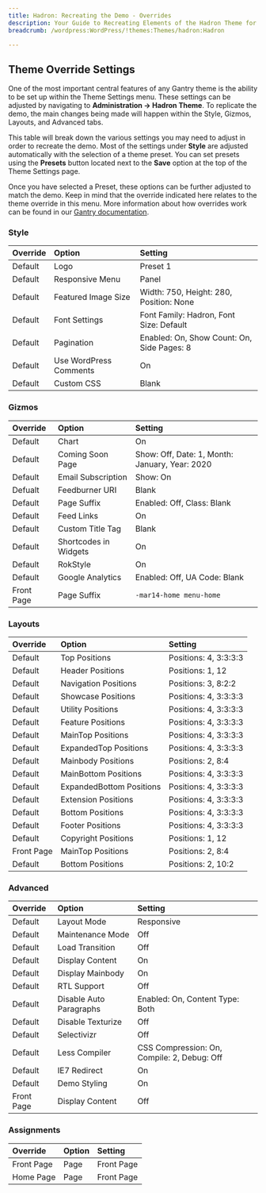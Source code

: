 ```yaml
---
title: Hadron: Recreating the Demo - Overrides
description: Your Guide to Recreating Elements of the Hadron Theme for WordPress
breadcrumb: /wordpress:WordPress/!themes:Themes/hadron:Hadron

---
```


Theme Override Settings
-----

One of the most important central features of any Gantry theme is the ability to be set up within the Theme Settings menu. These settings can be adjusted by navigating to **Administration -> Hadron Theme**. To replicate the demo, the main changes being made will happen within the Style, Gizmos, Layouts, and Advanced tabs.

This table will break down the various settings you may need to adjust in order to recreate the demo. Most of the settings under **Style** are adjusted automatically with the selection of a theme preset. You can set presets using the **Presets** button located next to the **Save** option at the top of the Theme Settings page.

Once you have selected a Preset, these options can be further adjusted to match the demo. Keep in mind that the override indicated here relates to the theme override in this menu. More information about how overrides work can be found in our [Gantry documentation][override].

### Style

| Override | Option                 | Setting                                    |  
| :------- | :--------------------- | :----------------------------------------- |  
| Default  | Logo                   | Preset 1                                   |  
| Default  | Responsive Menu        | Panel                                      |  
| Default  | Featured Image Size    | Width: 750, Height: 280, Position: None    |  
| Default  | Font Settings          | Font Family: Hadron, Font Size: Default    |  
| Default  | Pagination             | Enabled: On, Show Count: On, Side Pages: 8 |  
| Default  | Use WordPress Comments | On                                         |  
| Default  | Custom CSS             | Blank                                      |  

### Gizmos

| Override   | Option                | Setting                                        |  
| :--------- | :-------------------- | :--------------------------------------------- |  
| Default    | Chart                 | On                                             |  
| Default    | Coming Soon Page      | Show: Off, Date: 1, Month: January, Year: 2020 |  
| Default    | Email Subscription    | Show: On                                       |  
| Defualt    | Feedburner URI        | Blank                                          |  
| Default    | Page Suffix           | Enabled: Off, Class: Blank                     |  
| Default    | Feed Links            | On                                             |  
| Default    | Custom Title Tag      | Blank                                          |  
| Default    | Shortcodes in Widgets | On                                             |  
| Default    | RokStyle              | On                                             |  
| Default    | Google Analytics      | Enabled: Off, UA Code: Blank                   |  
| Front Page | Page Suffix           | `-mar14-home menu-home`                        |

### Layouts

| Override   | Option                   | Setting               |  
| :--------- | :----------------------- | :-------------------- |  
| Default    | Top Positions            | Positions: 4, 3:3:3:3 |  
| Default    | Header Positions         | Positions: 1, 12      |  
| Default    | Navigation Positions     | Positions: 3, 8:2:2   |  
| Default    | Showcase Positions       | Positions: 4, 3:3:3:3 |  
| Default    | Utility Positions        | Positions: 4, 3:3:3:3 |  
| Default    | Feature Positions        | Positions: 4, 3:3:3:3 |  
| Default    | MainTop Positions        | Positions: 4, 3:3:3:3 |  
| Default    | ExpandedTop Positions    | Positions: 4, 3:3:3:3 |  
| Default    | Mainbody Positions       | Positions: 2, 8:4     |  
| Default    | MainBottom Positions     | Positions: 4, 3:3:3:3 |  
| Default    | ExpandedBottom Positions | Positions: 4, 3:3:3:3 |  
| Default    | Extension Positions      | Positions: 4, 3:3:3:3 |  
| Default    | Bottom Positions         | Positions: 4, 3:3:3:3 |  
| Default    | Footer Positions         | Positions: 4, 3:3:3:3 |  
| Default    | Copyright Positions      | Positions: 1, 12      |  
| Front Page | MainTop Positions        | Positions: 2, 8:4     |  
| Default    | Bottom Positions         | Positions: 2, 10:2    |  

### Advanced

| Override   | Option                  | Setting                                     |  
| :--------- | :---------------------- | :------------------------------------------ |  
| Default    | Layout Mode             | Responsive                                  |  
| Default    | Maintenance Mode        | Off                                         |  
| Default    | Load Transition         | Off                                         |  
| Default    | Display Content         | On                                          |  
| Default    | Display Mainbody        | On                                          |  
| Default    | RTL Support             | Off                                         |  
| Default    | Disable Auto Paragraphs | Enabled: On, Content Type: Both             |  
| Default    | Disable Texturize       | Off                                         |  
| Default    | Selectivizr             | Off                                         |  
| Default    | Less Compiler           | CSS Compression: On, Compile: 2, Debug: Off |  
| Default    | IE7 Redirect            | On                                          |  
| Default    | Demo Styling            | On                                          |  
| Front Page | Display Content         | Off                                         |  


### Assignments

| Override   | Option | Setting    |  
| :--------- | :----- | :--------- |  
| Front Page | Page   | Front Page |  
| Home Page  | Page   | Front Page |

[demo]: assets/Hadron2.jpeg
[menu]: ../../start/menu.md
[override]: http://gantry-framework.org/documentation/wordpress/configure/